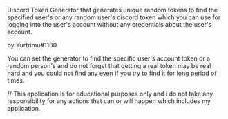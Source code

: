 Discord Token Generator that generates unique random tokens to find the 
specified user's or any random user's discord token which you can use for logging into the user's account
without any credentials about the user's account.

by Yurtrimu#1100

You can set the generator to find the specific user's account token or a random person's and do not forget that getting a real token
may be real hard and you could not find any even if you try to find it for long period of times.

// This application is for educational purposes only and i do not take any responsibility for any actions that can or will happen
which includes my application.
